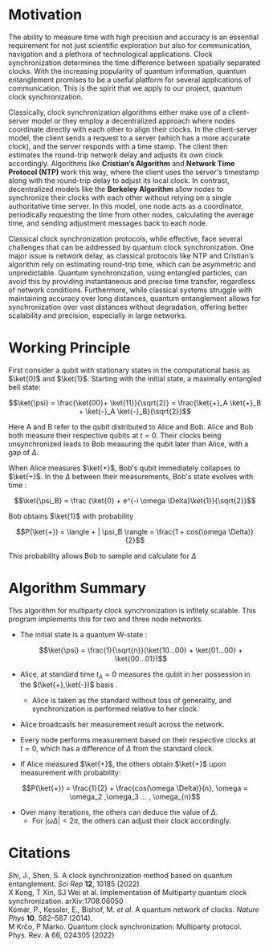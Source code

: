 # Motivation
The ability to measure time with high precision and accuracy is an essential requirement for not just scientific exploration but also for communication, navigation and a plethora of technological applications. 
Clock synchronization determines the time difference between spatially separated clocks. 
With the increasing popularity of quantum information, quantum entanglement promises to be a useful platform for several applications of communication. This is the spirit that we apply to our project, quantum clock synchronization.

Classically, clock synchronization algorithms either make use of a client-server model or they employ a decentralized approach where nodes coordinate directly with each other to align their clocks. In the client-server model, the client sends a request to a server (which has a more accurate clock), and the server responds with a time stamp. The client then estimates the round-trip network delay and adjusts its own clock accordingly. Algorithms like **Cristian’s Algorithm** and **Network Time Protocol (NTP)** work this way, where the client uses the server's timestamp along with the round-trip delay to adjust its local clock. In contrast, decentralized models like the **Berkeley Algorithm** allow nodes to synchronize their clocks with each other without relying on a single authoritative time server. In this model, one node acts as a coordinator, periodically requesting the time from other nodes, calculating the average time, and sending adjustment messages back to each node.

Classical clock synchronization protocols, while effective, face several challenges that can be addressed by quantum clock synchronization. One major issue is network delay, as classical protocols like NTP and Cristian’s algorithm rely on estimating round-trip time, which can be asymmetric and unpredictable. Quantum synchronization, using entangled particles, can avoid this by providing instantaneous and precise time transfer, regardless of network conditions. Furthermore, while classical systems struggle with maintaining accuracy over long distances, quantum entanglement allows for synchronization over vast distances without degradation, offering better scalability and precision, especially in large networks. 

# Working Principle
First consider a qubit with stationary states in the computational basis as $\ket{0}$ and $\ket{1}$. 
Starting with the initial state, a maximally entangled bell state:

$$\ket{\psi} = \frac{\ket{00}+ \ket{11}}{\sqrt{2}} = \frac{\ket{+}_A \ket{+}_B + \ket{-}_A \ket{-}_B}{\sqrt{2}}$$  

Here A and B refer to the qubit distributed to Alice and Bob. Alice and Bob both measure their respective qubits at $t=0$. Their clocks being unsynchronized leads to Bob measuring the qubit later than Alice, with a gap of $\Delta$.

When Alice measures $\ket{+}$, Bob's qubit immediately collapses to $\ket{+}$. In the $\Delta$ between their measurements, Bob's state evolves with time : 

$$\ket{\psi_B} = \frac {\ket{0} + e^{-i \omega \Delta}\ket{1}}{\sqrt{2}}$$  

Bob obtains $\ket{1}$ with probability

$$P(\ket{+}) = \langle + | \psi_B \rangle = \frac{1 + cos(\omega \Delta)}{2}$$  

This probability allows Bob to sample and calculate for $\Delta$

# Algorithm Summary
This algorithm for multiparty clock synchronization is infitely scalable. This program implements this for two and three node networks.
* The initial state is a quantum W-state :

  $$\ket{\psi} = \frac{1}{\sqrt{n}}(\ket{10...00} + \ket{01...00} + \ket{00...01})$$
* Alice, at standard time $t_A = 0$ measures the qubit in her possession in the $(\ket{+},\ket{-})$ basis .
  - Alice is taken as the standard without loss of generality, and synchronization is performed relative to her clock.
* Alice broadcasts her measurement result across the network.
* Every node performs measurement based on their respective clocks at $t=0$, which has a difference of $\Delta$ from the standard clock.
* If Alice measured $\ket{+}$, the others obtain $\ket{+}$ upon measurement with probability:

$$P(\ket{+}) = \frac{1}{2} + \frac{cos(\omega \Delta)}{n}, \omega = \omega_2 ,\omega_3 ... , \omega_{n}$$
* Over many iterations, the others can deduce the value of $\Delta$.
  - For $|\omega \Delta|<2 \pi$, the others can adjust their clock accordingly.
 
# Citations
Shi, J., Shen, S. A clock synchronization method based on quantum entanglement. _Sci Rep_ **12**, 10185 (2022).   
X Kong, T Xin, SJ Wei et al. Implementation of Multiparty quantum clock synchronization. arXiv:1708.06050   
Kómár, P., Kessler, E., Bishof, M. _et al._ A quantum network of clocks. _Nature Phys_ **10**, 582–587 (2014).   
M Krčo, P Marko. Quantum clock synchronization: Multiparty protocol. Phys. Rev. A 66, 024305 (2022)   
